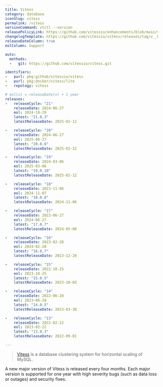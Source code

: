 ```yaml
---
title: Vitess
category: database
iconSlug: vitess
permalink: /vitess
versionCommand: vtctl --version
releasePolicyLink: https://github.com/vitessio/enhancements/blob/main/veps/vep-5.md
changelogTemplate: https://github.com/vitessio/vitess/releases/tag/v__LATEST__
releaseDateColumn: true
eolColumn: Support

auto:
  methods:
  -   git: https://github.com/vitessio/vitess.git

identifiers:
-   purl: pkg:github/vitessio/vitess
-   purl: pkg:docker/vitess/lite
-   repology: vitess

# eol(x) = releaseDate(x) + 1 year
releases:
-   releaseCycle: "21"
    releaseDate: 2024-06-27
    eol: 2024-10-29
    latest: "21.0.3"
    latestReleaseDate: 2025-02-12

-   releaseCycle: "20"
    releaseDate: 2024-06-27
    eol: 2025-06-27
    latest: "20.0.6"
    latestReleaseDate: 2025-02-12

-   releaseCycle: "19"
    releaseDate: 2024-03-06
    eol: 2025-03-06
    latest: "19.0.10"
    latestReleaseDate: 2025-02-12

-   releaseCycle: "18"
    releaseDate: 2023-11-06
    eol: 2024-11-07
    latest: "18.0.8"
    latestReleaseDate: 2024-11-06

-   releaseCycle: "17"
    releaseDate: 2023-06-27
    eol: 2024-06-27
    latest: "17.0.7"
    latestReleaseDate: 2024-05-08

-   releaseCycle: "16"
    releaseDate: 2023-02-28
    eol: 2024-02-28
    latest: "16.0.7"
    latestReleaseDate: 2023-12-20

-   releaseCycle: "15"
    releaseDate: 2022-10-25
    eol: 2023-10-25
    latest: "15.0.5"
    latestReleaseDate: 2023-10-03

-   releaseCycle: "14"
    releaseDate: 2022-06-28
    eol: 2023-06-28
    latest: "14.0.5"
    latestReleaseDate: 2023-03-30

-   releaseCycle: "13"
    releaseDate: 2022-02-22
    eol: 2023-02-22
    latest: "13.0.3"
    latestReleaseDate: 2022-09-01

---
```


> [Vitess](https://vitess.io/) is a database clustering system for horizontal scaling of MySQL.

A new major version of Vitess is released every four months. Each major version is supported
for one year with high severity bugs (such as data loss or outages) and security fixes.

